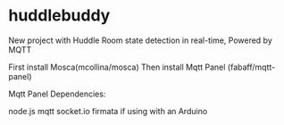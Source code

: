 huddlebuddy
===========

New project with Huddle Room state detection in real-time, Powered by MQTT


First install Mosca(mcollina/mosca)
Then install Mqtt Panel (fabaff/mqtt-panel)

Mqtt Panel Dependencies:

node.js
mqtt
socket.io
firmata if using with an Arduino
